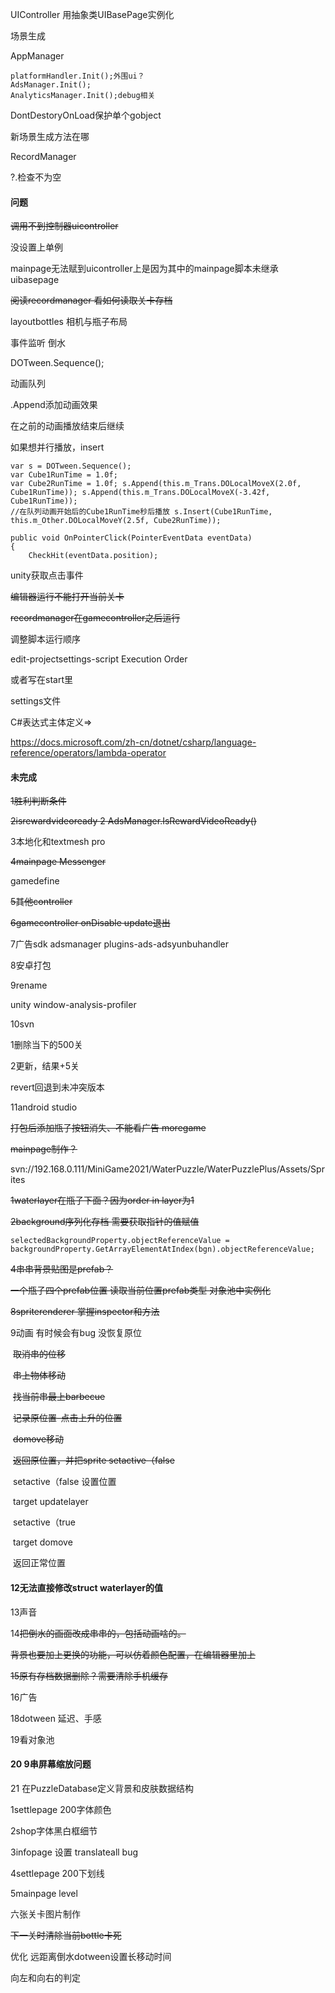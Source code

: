 UIController 用抽象类UIBasePage实例化



场景生成

AppManager

```
platformHandler.Init();外围ui？
AdsManager.Init();
AnalyticsManager.Init();debug相关
```



DontDestoryOnLoad保护单个gobject

新场景生成方法在哪



RecordManager

?.检查不为空



#### 问题

~~调用不到控制器uicontroller~~

没设置上单例

mainpage无法赋到uicontroller上是因为其中的mainpage脚本未继承uibasepage

~~阅读recordmanager 看如何读取关卡存档~~



layoutbottles 相机与瓶子布局

事件监听 倒水 



DOTween.Sequence();

动画队列

.Append添加动画效果

在之前的动画播放结束后继续

如果想并行播放，insert

```
var s = DOTween.Sequence(); 
var Cube1RunTime = 1.0f; 
var Cube2RunTime = 1.0f; s.Append(this.m_Trans.DOLocalMoveX(2.0f, Cube1RunTime)); s.Append(this.m_Trans.DOLocalMoveX(-3.42f, Cube1RunTime)); 
//在队列动画开始后的Cube1RunTime秒后播放 s.Insert(Cube1RunTime, this.m_Other.DOLocalMoveY(2.5f, Cube2RunTime));
```



```
public void OnPointerClick(PointerEventData eventData)
{
    CheckHit(eventData.position);
```

unity获取点击事件



~~编辑器运行不能打开当前关卡~~

~~recordmanager在gamecontroller之后运行~~

调整脚本运行顺序

edit-projectsettings-script Execution Order

或者写在start里



settings文件

C#表达式主体定义=>

https://docs.microsoft.com/zh-cn/dotnet/csharp/language-reference/operators/lambda-operator



#### 未完成

~~1胜利判断条件~~

~~2isrewardvideoready 2 AdsManager.IsRewardVideoReady()~~

3本地化和textmesh pro

~~4mainpage Messenger~~

gamedefine

~~5其他controller~~

~~6gamecontroller onDisable update退出~~

7广告sdk adsmanager plugins-ads-adsyunbuhandler

8安卓打包

9rename

unity window-analysis-profiler

10svn 

1删除当下的500关 

2更新，结果+5关

revert回退到未冲突版本

11android studio

~~打包后添加瓶子按钮消失、不能看广告 moregame~~

~~mainpage制作？~~



svn://192.168.0.111/MiniGame2021/WaterPuzzle/WaterPuzzlePlus/Assets/Sprites



~~1waterlayer在瓶子下面？因为order in layer为1~~

~~2background序列化存档 需要获取指针的值赋值~~

```
selectedBackgroundProperty.objectReferenceValue = backgroundProperty.GetArrayElementAtIndex(bgn).objectReferenceValue;
```

~~4串串背景贴图是prefab？~~

~~一个瓶子四个prefab位置 读取当前位置prefab类型 对象池中实例化~~

~~8spriterenderer 掌握inspector和方法~~

9动画 有时候会有bug 没恢复原位

​	~~取消串的位移~~

​	~~串上物体移动~~ 

​		~~找当前串最上barbecue~~

​		~~记录原位置-点击上升的位置~~

​		~~domove移动~~

​		~~返回原位置，并把sprite setactive（false~~

​		setactive（false 设置位置

​		target updatelayer 

​		setactive（true

​		target domove

​		返回正常位置

#### 12无法直接修改struct waterlayer的值

13声音

14~~把倒水的画面改成串串的，包括动画啥的。~~

~~背景也要加上更换的功能，可以仿着颜色配置，在编辑器里加上~~

~~15原有存档数据删除？需要清除手机缓存~~

16广告

18dotween 延迟、手感

19看对象池

#### 20 9串屏幕缩放问题

21 在PuzzleDatabase定义背景和皮肤数据结构



1settlepage 200字体颜色

2shop字体黑白框细节

3infopage 设置 translateall bug

4settlepage 200下划线

5mainpage level



六张关卡图片制作

~~下一关时清除当前bottle卡死~~

优化 远距离倒水dotween设置长移动时间

向左和向右的判定
